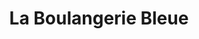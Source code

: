 ---
title: "La Boulangerie Bleue"
url: /charleville-mezieres/la-boulangerie-bleue/
shop: boulangerie
---